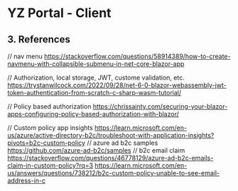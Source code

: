 ﻿# YZ Portal - Client

## 3. References

// nav menu
https://stackoverflow.com/questions/58914389/how-to-create-navmenu-with-collapsible-submenu-in-net-core-blazor-app

// Authorization, local storage, JWT, custome validation, etc.
https://trystanwilcock.com/2022/09/28/net-6-0-blazor-webassembly-jwt-token-authentication-from-scratch-c-sharp-wasm-tutorial/

// Policy based authorization
https://chrissainty.com/securing-your-blazor-apps-configuring-policy-based-authorization-with-blazor/


// Custom policy app insights
https://learn.microsoft.com/en-us/azure/active-directory-b2c/troubleshoot-with-application-insights?pivots=b2c-custom-policy
// azure ad b2c samples
https://github.com/azure-ad-b2c/samples
// b2c email claim
https://stackoverflow.com/questions/46778129/azure-ad-b2c-emails-claim-in-custom-policy?rq=3
https://learn.microsoft.com/en-us/answers/questions/738212/b2c-custom-policy-unable-to-see-email-address-in-c

